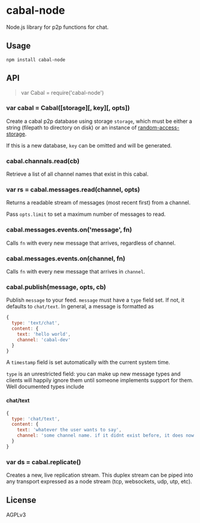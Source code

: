 # cabal-node

Node.js library for p2p functions for chat.

## Usage

    npm install cabal-node

## API

> var Cabal = require('cabal-node')

### var cabal = Cabal([storage][, key][, opts])

Create a cabal p2p database using storage `storage`, which must be either a
string (filepath to directory on disk) or an instance of
[random-access-storage](https://github.com/random-access-storage/).

If this is a new database, `key` can be omitted and will be generated.

### cabal.channals.read(cb)

Retrieve a list of all channel names that exist in this cabal.

### var rs = cabal.messages.read(channel, opts)

Returns a readable stream of messages (most recent first) from a channel.

Pass `opts.limit` to set a maximum number of messages to read.

### cabal.messages.events.on('message', fn)

Calls `fn` with every new message that arrives, regardless of channel.

### cabal.messages.events.on(channel, fn)

Calls `fn` with every new message that arrives in `channel`.

### cabal.publish(message, opts, cb)

Publish `message` to your feed. `message` must have a `type` field set. If not,
it defaults to `chat/text`. In general, a message is formatted as

```js
{
  type: 'text/chat',
  content: {
    text: 'hello world',
    channel: 'cabal-dev'
  }
}
```

A `timestamp` field is set automatically with the current system time.

`type` is an unrestricted field: you can make up new message types and clients
will happily ignore them until someone implements support for them. Well
documented types include

#### chat/text

```js
{
  type: 'chat/text',
  content: {
    text: 'whatever the user wants to say',
    channel: 'some channel name. if it didnt exist before, it does now!'
  }
}
```

### var ds = cabal.replicate()

Creates a new, live replication stream. This duplex stream can be piped into any
transport expressed as a node stream (tcp, websockets, udp, utp, etc).

## License

AGPLv3

